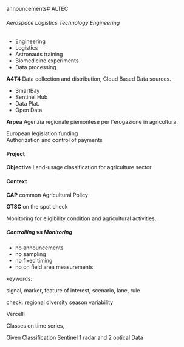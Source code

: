 announcements# ALTEC
###### Aerospace Logistics Technology Engineering

+ Engineering
+ Logistics
+ Astronauts training
+ Biomedicine experiments
+ Data processing

**A4T4** Data collection and distribution, Cloud Based
Data sources.
+ SmartBay
+ Sentinel Hub
+ Data Plat.
+ Open Data


**Arpea** Agenzia regionale piemontese per l'erogazione in agricoltura.

European legislation funding  
Authorization and control of payments


#### Project

**Objective**
Land-usage classification for agriculture sector

#### Context

**CAP** common Agricultural Policy

**OTSC** on the spot check

Monitoring for eligibility condition and agricultural activities.

##### Controlling vs Monitoring

+ no announcements
+ no sampling
+ no fixed timing
+ no on field area measurements

keywords:

signal, marker, feature of interest, scenario, lane, rule

check:
regional diversity
season variability

Vercelli


Classes on time series,

Given Classification
Sentinel 1 radar and 2 optical Data
